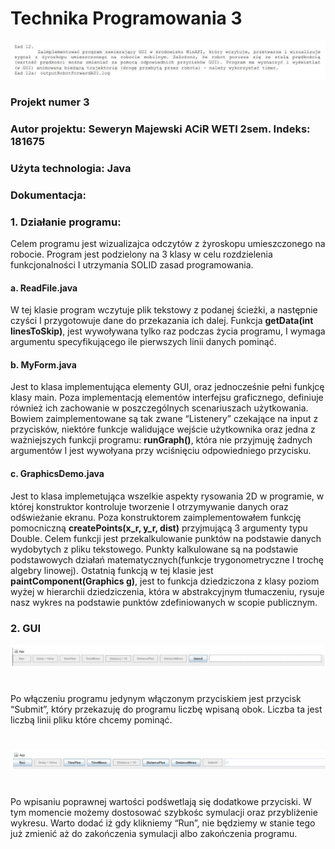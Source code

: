 # Technika Programowania 3
![alt text](https://github.com/iwnlMski/TechnikaProgramowania3/blob/master/readmeimg/TP3image1.PNG?raw=true)

### Projekt numer 3
### Autor projektu: Seweryn Majewski ACiR WETI 2sem. Indeks: 181675
### Użyta technologia: Java 

### Dokumentacja:
### 1. Działanie programu: 
Celem programu jest wizualizajca odczytów z żyroskopu umieszczonego na robocie. Program
jest podzielony na 3 klasy w celu rozdzielenia funkcjonalności I utrzymania SOLID zasad
programowania. 

#### a. ReadFile.java
W tej klasie program wczytuje plik tekstowy z podanej ścieżki, a następnie czyści I
przygotowuje dane do przekazania ich dalej. Funkcja **getData(int linesToSkip)**, jest
wywoływana tylko raz podczas życia programu, I wymaga argumentu
specyfikującego ile pierwszych linii danych pominąć. 

#### b. MyForm.java
Jest to klasa implementująca elementy GUI, oraz jednocześnie pełni funkjcę klasy
main. Poza implementacją elementów interfejsu graficznego, definiuje również ich
zachowanie w poszczególnych scenariuszach użytkowania. Bowiem
zaimplementowane są tak zwane “Listenery” czekające na input z przycisków,
niektóre funkcje walidujące wejście użytkownika oraz jedna z ważniejszych funkcji
programu: **runGraph()**, która nie przyjmuję żadnych argumentów I jest wywołyana
przy wciśnięciu odpowiedniego przycisku. 

#### c. GraphicsDemo.java
Jest to klasa implemetująca wszelkie aspekty rysowania 2D w programie, w której
konstruktor kontroluje tworzenie I otrzymywanie danych oraz odświeżanie ekranu.
Poza konstruktorem zaimplementowałem funkcję pomocniczną **createPoints(x_r,
y_r, dist)** przyjmującą 3 argumenty typu Double. Celem funkcji jest przekalkulowanie
punktów na podstawie danych wydobytych z pliku tekstowego. Punkty kalkulowane
są na podstawie podstawowych działań matematycznych(funkcje trygonometryczne
I trochę algebry linowej). Ostatnią funkcją w tej klasie jest
**paintComponent(Graphics g)**, jest to funkcja dziedziczona z klasy poziom wyżej w
hierarchii dziedziczenia, która w abstrakcyjnym tłumaczeniu, rysuje nasz wykres na
podstawie punktów zdefiniowanych w scopie publicznym. 

### 2. GUI
![alt text](https://github.com/iwnlMski/TechnikaProgramowania3/blob/master/readmeimg/TP3image2.PNG?raw=true)
#
Po włączeniu programu jedynym włączonym przyciskiem jest przycisk “Submit”, który
przekazuję do programu liczbę wpisaną obok. Liczba ta jest liczbą linii pliku które chcemy
pominąć. 
#
![alt text](https://github.com/iwnlMski/TechnikaProgramowania3/blob/master/readmeimg/TP3image3.PNG?raw=true)
#
Po wpisaniu poprawnej wartości podśwetlają się dodatkowe przyciski. W tym momencie
możemy dostosować szybkośc symulacji oraz przybliżenie wykresu. Warto dodać iż gdy
klikniemy “Run”, nie będziemy w stanie tego już zmienić aż do zakończenia symulacji albo
zakończenia programu. 

